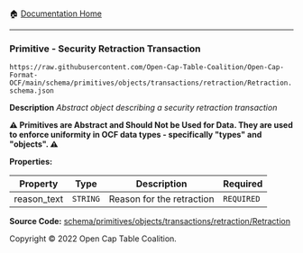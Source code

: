 :house: [Documentation Home](../../../../../../README.md)

---

### Primitive - Security Retraction Transaction

`https://raw.githubusercontent.com/Open-Cap-Table-Coalition/Open-Cap-Format-OCF/main/schema/primitives/objects/transactions/retraction/Retraction.schema.json`

**Description** _Abstract object describing a security retraction transaction_

**:warning: Primitives are Abstract and Should Not be Used for Data. They are used to enforce uniformity in OCF data types - specifically "types" and "objects". :warning:**

**Properties:**

| Property    | Type     | Description               | Required   |
| ----------- | -------- | ------------------------- | ---------- |
| reason_text | `STRING` | Reason for the retraction | `REQUIRED` |

**Source Code:** [schema/primitives/objects/transactions/retraction/Retraction](../../../../../../../schema/primitives/objects/transactions/retraction/Retraction.schema.json)

Copyright © 2022 Open Cap Table Coalition.
